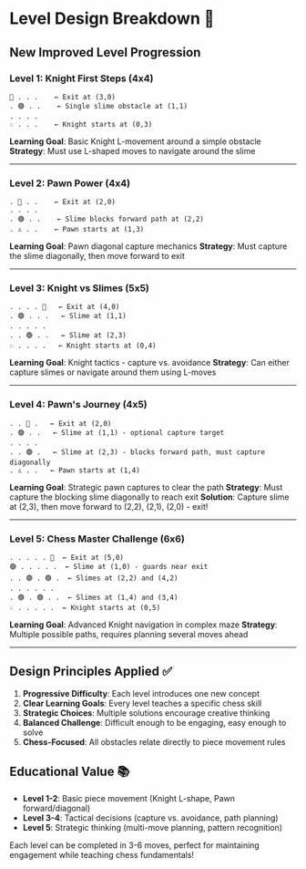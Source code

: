 # Level Design Breakdown 🎯

## New Improved Level Progression

### Level 1: Knight First Steps (4x4)
```
🚪 . . .    ← Exit at (3,0)
. 🟢 . .    ← Single slime obstacle at (1,1)
. . . .
♘ . . .    ← Knight starts at (0,3)
```
**Learning Goal**: Basic Knight L-movement around a simple obstacle
**Strategy**: Must use L-shaped moves to navigate around the slime

---

### Level 2: Pawn Power (4x4)  
```
. 🚪 . .    ← Exit at (2,0)
. . . .
. 🟢 . .    ← Slime blocks forward path at (2,2)  
. ♙ . .    ← Pawn starts at (1,3)
```
**Learning Goal**: Pawn diagonal capture mechanics
**Strategy**: Must capture the slime diagonally, then move forward to exit

---

### Level 3: Knight vs Slimes (5x5)
```
. . . . 🚪   ← Exit at (4,0)
. 🟢 . . .   ← Slime at (1,1)
. . . . .
. . 🟢 . .   ← Slime at (2,3)
♘ . . . .   ← Knight starts at (0,4)
```
**Learning Goal**: Knight tactics - capture vs. avoidance
**Strategy**: Can either capture slimes or navigate around them using L-moves

---

### Level 4: Pawn's Journey (4x5)
```
. . 🚪 .   ← Exit at (2,0)
. 🟢 . .   ← Slime at (1,1) - optional capture target
. . . .
. . 🟢 .   ← Slime at (2,3) - blocks forward path, must capture diagonally
. ♙ . .   ← Pawn starts at (1,4)
```
**Learning Goal**: Strategic pawn captures to clear the path
**Strategy**: Must capture the blocking slime diagonally to reach exit
**Solution**: Capture slime at (2,3), then move forward to (2,2), (2,1), (2,0) - exit!

---

### Level 5: Chess Master Challenge (6x6)
```
. . . . . 🚪  ← Exit at (5,0)
🟢 . . . . .  ← Slime at (1,0) - guards near exit
. . 🟢 . 🟢 .  ← Slimes at (2,2) and (4,2)
. . . . . .
. 🟢 . 🟢 . .  ← Slimes at (1,4) and (3,4)  
♘ . . . . .  ← Knight starts at (0,5)
```
**Learning Goal**: Advanced Knight navigation in complex maze
**Strategy**: Multiple possible paths, requires planning several moves ahead

---

## Design Principles Applied ✅

1. **Progressive Difficulty**: Each level introduces one new concept
2. **Clear Learning Goals**: Every level teaches a specific chess skill
3. **Strategic Choices**: Multiple solutions encourage creative thinking
4. **Balanced Challenge**: Difficult enough to be engaging, easy enough to solve
5. **Chess-Focused**: All obstacles relate directly to piece movement rules

## Educational Value 📚

- **Level 1-2**: Basic piece movement (Knight L-shape, Pawn forward/diagonal)
- **Level 3-4**: Tactical decisions (capture vs. avoidance, path planning) 
- **Level 5**: Strategic thinking (multi-move planning, pattern recognition)

Each level can be completed in 3-6 moves, perfect for maintaining engagement while teaching chess fundamentals!
